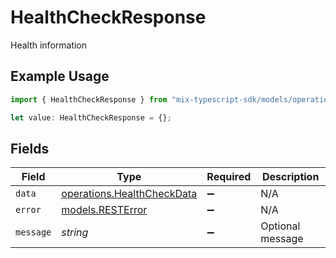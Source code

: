 # HealthCheckResponse

Health information

## Example Usage

```typescript
import { HealthCheckResponse } from "mix-typescript-sdk/models/operations";

let value: HealthCheckResponse = {};
```

## Fields

| Field                                                                    | Type                                                                     | Required                                                                 | Description                                                              |
| ------------------------------------------------------------------------ | ------------------------------------------------------------------------ | ------------------------------------------------------------------------ | ------------------------------------------------------------------------ |
| `data`                                                                   | [operations.HealthCheckData](../../models/operations/healthcheckdata.md) | :heavy_minus_sign:                                                       | N/A                                                                      |
| `error`                                                                  | [models.RESTError](../../models/resterror.md)                            | :heavy_minus_sign:                                                       | N/A                                                                      |
| `message`                                                                | *string*                                                                 | :heavy_minus_sign:                                                       | Optional message                                                         |